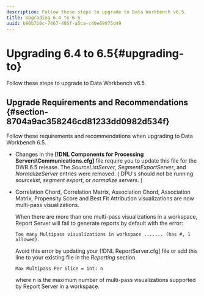 ```yaml
---
description: Follow these steps to upgrade to Data Workbench v6.5.
title: Upgrading 6.4 to 6.5
uuid: b90b7b0c-7467-405f-a5ca-c40e69975d49
---
```


# Upgrading 6.4 to 6.5{#upgrading-to}

Follow these steps to upgrade to Data Workbench v6.5.

## Upgrade Requirements and Recommendations {#section-8704a9ac358246cd81233dd0982d534f}

Follow these requirements and recommendations when upgrading to Data Workbench 6.5.

* Changes in the **[!DNL Components for Processing Servers\Communications.cfg]** file require you to update this file for the DWB 6.5 release. The *SourceListServer*, *SegmentExportServer*, and *NormalizeServer* entries were removed. ( DPU's should not be running *sourcelist*, *segment export*, or *normalize servers*. ) 

* Correlation Chord, Correlation Matrix, Association Chord, Association Matrix, Propensity Score and Best Fit Attribution visualizations are now multi-pass visualizations.

  When there are more than one multi-pass visualizations in a workspace, Report Server will fail to generate reports by default with the error:

  ```
  Too many Multipass visualizations in workspace ....... (has #, 1 allowed).
  ```

  Avoid this error by updating your [!DNL ReportServer.cfg] file or add this line to your existing file in the *Reporting* section. 

  ```
  Max Multipass Per Slice = int: n
  ```

  where n is the maximum number of multi-pass visualizations supported by Report Server in a workspace.

